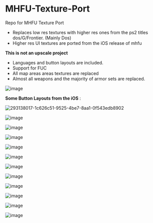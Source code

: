 # MHFU-Texture-Port 

Repo for MHFU Texture Port
- Replaces low res textures with higher res ones from the ps2 titles dos/G/Frontier. (Mainly Dos)
- Higher res UI textures are ported from the iOS release of mhfu

**This is not an upscale project**

- Languages and button layouts are included.
- Support for FUC
- All map areas areas textures are replaced
- Almost all weapons and the majority of armor sets are replaced.

![image](https://github.com/Monkbreh/MHFU-Texture-Port/assets/118343447/6dafd55a-40fa-4044-80d0-5d8fc0e11eb8)

**Some Button Layouts from the iOS** :

![293138017-1c626c51-9525-4be7-8aa1-0f543edb8902](https://github.com/Monkbreh/MHFU-iOS-Gui-Texture-Port/assets/118343447/6ccb4b04-4df3-49cf-bc62-2aa5ebf65dbd)



![image](https://github.com/Monkbreh/MHFU-iOS-Texture-Port/assets/118343447/14d610ad-b24f-48b5-8c64-20e6c70fb89d)

![image](https://github.com/Monkbreh/MHFU-iOS-Texture-Port/assets/118343447/11fa87b2-d1b7-4a8f-9161-41f324a7d48e)

![image](https://github.com/Monkbreh/MHFU-iOS-Gui-Texture-Port/assets/118343447/d3cd1d34-3d9e-4328-b754-cb06a7ee88fa)

![image](https://github.com/Monkbreh/MHFU-Texture-Port/assets/118343447/78a3e715-a98c-4319-93dc-4c3ed39758a9)

![image](https://github.com/Monkbreh/MHFU-Texture-Port/assets/118343447/7c66052e-0c86-4fc5-926a-dceb2846d261)

![image](https://github.com/Monkbreh/MHFU-Texture-Port/assets/118343447/cbd079e5-f6bb-4884-972e-bf9d188d5867)

![image](https://github.com/Monkbreh/MHFU-Texture-Port/assets/118343447/8491d212-c437-41bd-8302-67f3d9675ee6)

![image](https://github.com/Monkbreh/MHFU-Texture-Port/assets/118343447/b4b69601-125b-4db1-b683-9538330ffce5)

![image](https://github.com/Monkbreh/MHFU-Texture-Port/assets/118343447/e50dbe7b-122b-420c-9cb5-a7d0e79e79f0)

![image](https://github.com/Monkbreh/MHFU-Texture-Port/assets/118343447/82308d06-11f5-4a77-b71f-8e4f48ba2205)

![image](https://github.com/Monkbreh/MHFU-Texture-Port/assets/118343447/4553d962-ce84-4b65-affa-342a799c662e)











